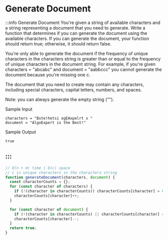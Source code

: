 # Generate Document

:::info Generate Document
You're given a string of available characters and a string representing a document that you need to generate. Write a function that determines if you can generate the document using the available characters. If you can generate the document, your function should return true; otherwise, it should return false.

You're only able to generate the document if the frequency of unique characters in the characters string is greater than or equal to the frequency of unique characters in the document string. For example, if you're given characters = "abcabc" and document = "aabbccc" you cannot generate the document because you're missing one c.

The document that you need to create may contain any characters, including special characters, capital letters, numbers, and spaces.

Note: you can always generate the empty string ("").

Sample Input
```
characters = "Bste!hetsi ogEAxpelrt x "
document = "AlgoExpert is the Best!"
```
Sample Output
```
true
```
:::
---


```js title="Solution"
// O(n + m) time | O(c) space
// c is unique characters in the characters string
function generateDocument(characters, document) {
  const characterCounts = {};
  for (const character of characters) {
    if (!(character in characterCounts)) characterCounts[character] = 0;
    characterCounts[character]++;
  }

  for (const character of document) {
    if (!(character in characterCounts) || characterCounts[character] === 0) return false;
    characterCounts[character]--;
  }
  return true;
}
```